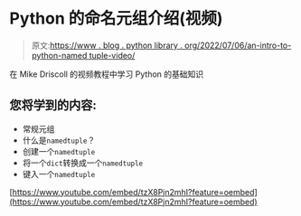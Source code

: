# Python 的命名元组介绍(视频)

> 原文:[https://www . blog . python library . org/2022/07/06/an-intro-to-python-named tuple-video/](https://www.blog.pythonlibrary.org/2022/07/06/an-intro-to-pythons-namedtuple-video/)

在 Mike Driscoll 的视频教程中学习 Python 的基础知识

## 您将学到的内容:

*   常规元组
*   什么是`namedtuple`？
*   创建一个`namedtuple`
*   将一个`dict`转换成一个`namedtuple`
*   键入一个`namedtuple`

[https://www.youtube.com/embed/tzX8Pjn2mhI?feature=oembed](https://www.youtube.com/embed/tzX8Pjn2mhI?feature=oembed)
